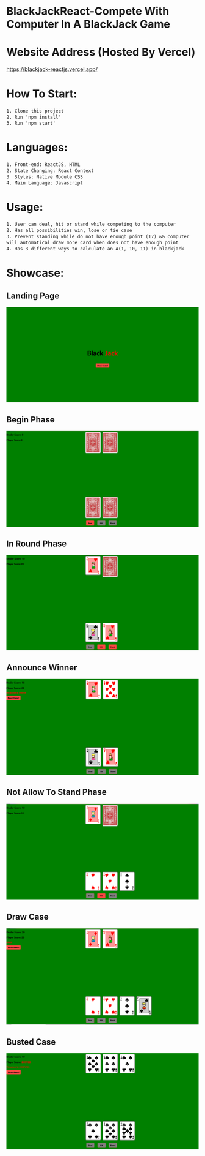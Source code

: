 # BlackJackReact-Compete With Computer In A BlackJack Game

# Website Address (Hosted By Vercel)
https://blackjack-reactjs.vercel.app/

# How To Start:

    1. Clone this project
    2. Run 'npm install'
    3. Run 'npm start'
    
# Languages:

    1. Front-end: ReactJS, HTML
    2. State Changing: React Context
    3  Styles: Native Module CSS
    4. Main Language: Javascript

# Usage:

    1. User can deal, hit or stand while competing to the computer
    2. Has all possibilities win, lose or tie case
    3. Prevent standing while do not have enough point (17) && computer will automatical draw more card when does not have enough point
    4. Has 3 different ways to calculate an A(1, 10, 11) in blackjack


# Showcase:

## Landing Page

![Landing](blackJack/landing.png)

## Begin Phase

![Begin Phase](blackJack/state1.png)

## In Round Phase

![In Round Phase](blackJack/begin.png)

## Announce Winner

![Announce Winner](blackJack/finish.png)

## Not Allow To Stand Phase

![Not Allow To Stand Phase](blackJack/notenoughtostand.png)

## Draw Case

![Draw Case](blackJack/drawcase.png)

## Busted Case

![Busted Case](blackJack/bustedcase.png)


